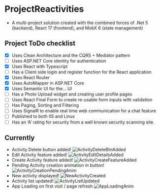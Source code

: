 # ProjectReactivities
* A multi-project solution created with the combined forces of .Net 5 (backend), React 17 (frontend), and MobX 6 (state management)

## Project ToDo checklist
* [x] Uses Clean Architecture and the CQRS + Mediator pattern
* [ ] Uses ASP.NET Core identity for authentication
* [x] Uses React with Typescript
* [ ] Has a Client side login and register function for the React application
* [x] Uses React Router
* [x] Uses AutoMapper in ASP.NET Core
* [x] Uses Semantic UI for the... UI
* [ ] Has a Photo Upload widget and creating user profile pages
* [ ] Uses React Final Form to create re-usable form inputs with validation
* [ ] Has Paging, Sorting and Filtering
* [ ] Uses SignalR to enable real time web communication for a chat feature
* [ ] Published to both IIS and Linux
* [ ] Has an ‘A’ rating for security from a well known security scanning site.

## Currently
* Activity Delete button added!
![ActivityDeleteBtnAdded](https://user-images.githubusercontent.com/4268536/143081024-f85b01db-46c7-4a27-bd66-6bb06ae00738.PNG)
* Edit Activity feature added!
![ActivityEditDetailsAdded](https://user-images.githubusercontent.com/4268536/143081025-a6705065-837b-4617-b203-44a9a8f889e1.PNG)
* Create Activity feature added!
![ActivityCreateFeatureAdded](https://user-images.githubusercontent.com/4268536/143081022-8d5a540b-c60c-47a0-a972-a1ac451533af.png)
* Pending Activity creation animation in button!
![ActivityCreationPendingAnim](https://user-images.githubusercontent.com/4268536/143137804-bc43ad41-41be-4c17-a923-b67d703bad00.png)
* New activity displayed!
![NewActivityCreated](https://user-images.githubusercontent.com/4268536/143137809-d1be0624-b042-4f8e-9bce-d6d43d931bda.PNG)
* Activity list updated!
![ActivityListUpdated](https://user-images.githubusercontent.com/4268536/143137806-8e3528e9-97be-4e68-99ab-e12447a51865.png)
* App Loading on first visit / page refresh
![AppLoadingAnim](https://user-images.githubusercontent.com/4268536/143137808-fc9dbe4c-a170-463e-8c92-873843b59124.PNG)

